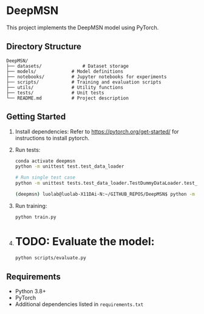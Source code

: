 # DeepMSN

This project implements the DeepMSN model using PyTorch.

## Directory Structure

```
DeepMSN/
├── datasets/               # Dataset storage
├── models/             # Model definitions
├── notebooks/          # Jupyter notebooks for experiments
├── scripts/            # Training and evaluation scripts
├── utils/              # Utility functions
├── tests/              # Unit tests
└── README.md           # Project description
```

## Getting Started

1. Install dependencies:
Refer to https://pytorch.org/get-started/ for instructions to install pytorch.

2. Run tests:
   ```bash
   conda activate deepmsn
   python -m unittest test.test_data_loader
   
   # Run single test case
   python -m unittest tests.test_data_loader.TestDummyDataLoader.test_load_dummy_data

   (deepmsn) luolab@luolab-X11DAi-N:~/GITHUB_REPOS/DeepMSN$ python -m unittest test.test_deepmsn_model
   ```

3. Run training:
   ```bash
   python train.py
   ```

4. # TODO: Evaluate the model:
   ```bash
   python scripts/evaluate.py
   ```

## Requirements

- Python 3.8+
- PyTorch
- Additional dependencies listed in `requirements.txt`
